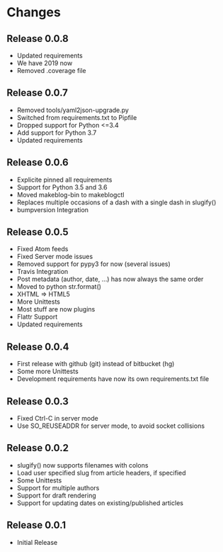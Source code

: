 Changes
=======

Release 0.0.8
-------------
* Updated requirements
* We have 2019 now
* Removed .coverage file

Release 0.0.7
-------------
* Removed tools/yaml2json-upgrade.py
* Switched from requirements.txt to Pipfile
* Dropped support for Python <=3.4
* Add support for Python 3.7
* Updated requirements

Release 0.0.6
-------------
* Explicite pinned all requirements
* Support for Python 3.5 and 3.6
* Moved makeblog-bin to makeblogctl
* Replaces multiple occasions of a dash with a single dash in slugify()
* bumpversion Integration

Release 0.0.5
-------------
* Fixed Atom feeds
* Fixed Server mode issues
* Removed support for pypy3 for now (several issues)
* Travis Integration
* Post metadata (author, date, …) has now always the same order
* Moved to python str.format()
* XHTML => HTML5
* More Unittests
* Most stuff are now plugins
* Flattr Support
* Updated requirements

Release 0.0.4
-------------
* First release with github (git) instead of bitbucket (hg)
* Some more Unittests
* Development requirements have now its own requirements.txt file

Release 0.0.3
-------------
* Fixed Ctrl-C in server mode
* Use SO_REUSEADDR for server mode, to avoid socket collisions

Release 0.0.2
-------------
* slugify() now supports filenames with colons
* Load user specified slug from article headers, if specified
* Some Unittests
* Support for multiple authors
* Support for draft rendering
* Support for updating dates on existing/published articles

Release 0.0.1
-------------
* Initial Release
